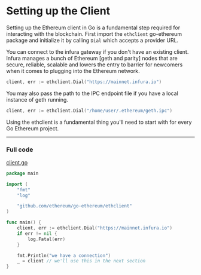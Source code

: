# Setting up the Client

Setting up the Ethereum client in Go is a fundamental step required for interacting with the blockchain. First import the `ethclient` go-ethereum package and initialize it by calling `Dial` which accepts a provider URL.

You can connect to the infura gateway if you don't have an existing client. Infura manages a bunch of Ethereum [geth and parity] nodes that are secure, reliable, scalable and lowers the entry to barrier for newcomers when it comes to plugging into the Ethereum network.

```go
client, err := ethclient.Dial("https://mainnet.infura.io")
```

You may also pass the path to the IPC endpoint file if you have a local instance of geth running.

```go
client, err := ethclient.Dial("/home/user/.ethereum/geth.ipc")
```

Using the ethclient is a fundamental thing you'll need to start with for every Go Ethereum project.

---

### Full code

[client.go](https://github.com/miguelmota/ethereum-development-with-go-book/blob/master/code/client.go)

```go
package main

import (
	"fmt"
	"log"

	"github.com/ethereum/go-ethereum/ethclient"
)

func main() {
	client, err := ethclient.Dial("https://mainnet.infura.io")
	if err != nil {
		log.Fatal(err)
	}

	fmt.Println("we have a connection")
	_ = client // we'll use this in the next section
}
```
